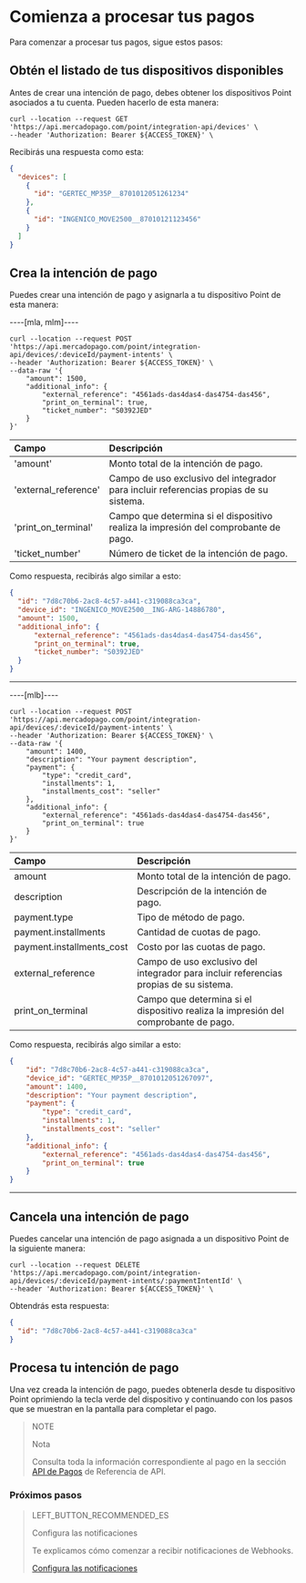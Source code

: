 #  Comienza a procesar tus pagos

Para comenzar a procesar tus pagos, sigue estos pasos: 

## Obtén el listado de tus dispositivos disponibles

Antes de crear una intención de pago, debes obtener los dispositivos Point asociados a tu cuenta. Pueden hacerlo de esta manera:

``` curl
curl --location --request GET 'https://api.mercadopago.com/point/integration-api/devices' \
--header 'Authorization: Bearer ${ACCESS_TOKEN}' \
```

Recibirás una respuesta como esta:

```json
{
  "devices": [
    {
      "id": "GERTEC_MP35P__8701012051261234"
    },
    {
      "id": "INGENICO_MOVE2500__87010121123456"
    }
  ]
}
```
## Crea la intención de pago
Puedes crear una intención de pago y asignarla a tu dispositivo Point de esta manera:

----[mla, mlm]----
```curl
curl --location --request POST 'https://api.mercadopago.com/point/integration-api/devices/:deviceId/payment-intents' \
--header 'Authorization: Bearer ${ACCESS_TOKEN}' \
--data-raw '{
    "amount": 1500,
    "additional_info": {
        "external_reference": "4561ads-das4das4-das4754-das456",
        "print_on_terminal": true,
        "ticket_number": "S0392JED"
    }
}'
```

Campo | Descripción
:--- | :--- | 
'amount'             | Monto total de la intención de pago. |
'external_reference' | Campo de uso exclusivo del integrador para incluir referencias propias de su sistema. |
'print_on_terminal'  | Campo que determina si el dispositivo realiza la impresión del comprobante de pago. |
'ticket_number'      | Número de ticket de la intención de pago. |

Como respuesta, recibirás algo similar a esto:

```json
{
  "id": "7d8c70b6-2ac8-4c57-a441-c319088ca3ca",
  "device_id": "INGENICO_MOVE2500__ING-ARG-14886780",
  "amount": 1500,
  "additional_info": {
      "external_reference": "4561ads-das4das4-das4754-das456",
      "print_on_terminal": true,
      "ticket_number": "S0392JED"
  }
}
```
------------

----[mlb]----
```curl
curl --location --request POST 'https://api.mercadopago.com/point/integration-api/devices/:deviceId/payment-intents' \
--header 'Authorization: Bearer ${ACCESS_TOKEN}' \
--data-raw '{
    "amount": 1400,
    "description": "Your payment description",
    "payment": {
        "type": "credit_card",
        "installments": 1, 
        "installments_cost": "seller"
    },
    "additional_info": {
        "external_reference": "4561ads-das4das4-das4754-das456",
        "print_on_terminal": true
    }
}'
```
Campo | Descripción
:--- | :---
amount                    | Monto total de la intención de pago. | 
description               | Descripción de la intención de pago. | 
payment.type              | Tipo de método de pago. | 
payment.installments      | Cantidad de cuotas de pago. | 
payment.installments_cost | Costo por las cuotas de pago. | 
external_reference        | Campo de uso exclusivo del integrador para incluir referencias propias de su sistema. | 
print_on_terminal         | Campo que determina si el dispositivo realiza la impresión del comprobante de pago. | 

Como respuesta, recibirás algo similar a esto:

```json
{
    "id": "7d8c70b6-2ac8-4c57-a441-c319088ca3ca",
    "device_id": "GERTEC_MP35P__8701012051267097",
    "amount": 1400,
    "description": "Your payment description",
    "payment": {
        "type": "credit_card",
        "installments": 1, 
        "installments_cost": "seller"
    },
    "additional_info": {
        "external_reference": "4561ads-das4das4-das4754-das456",
        "print_on_terminal": true
    }
}
```
------------

## Cancela una intención de pago

Puedes cancelar una intención de pago asignada a un dispositivo Point de la siguiente manera:

``` curl
curl --location --request DELETE 'https://api.mercadopago.com/point/integration-api/devices/:deviceId/payment-intents/:paymentIntentId' \
--header 'Authorization: Bearer ${ACCESS_TOKEN}' \
```

Obtendrás esta respuesta:

``` json
{
  "id": "7d8c70b6-2ac8-4c57-a441-c319088ca3ca"
}
```

## Procesa tu intención de pago

Una vez creada la intención de pago, puedes obtenerla desde tu dispositivo Point oprimiendo la tecla verde del dispositivo y continuando
con los pasos que se muestran en la pantalla para completar el pago.


> NOTE
>
> Nota
>
> Consulta toda la información correspondiente al pago en la sección [API de Pagos](https://www.mercadopago[FAKER][URL][DOMAIN]/developers/es/reference/payments/_payments_id/get) de Referencia de API. 


### Próximos pasos

> LEFT_BUTTON_RECOMMENDED_ES
>
> Configura las notificaciones
>
> Te explicamos cómo comenzar a recibir notificaciones de Webhooks.
>
> [Configura las notificaciones](https://www.mercadopago[FAKER][URL][DOMAIN]/developers/es/guides/in-person-payments/integration-api/notifications)
